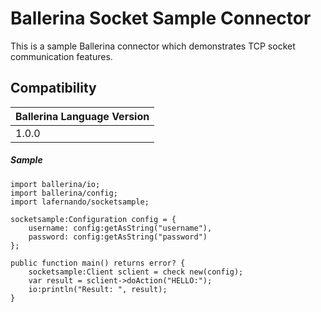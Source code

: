 # Ballerina Socket Sample Connector

This is a sample Ballerina connector which demonstrates TCP socket communication features.

## Compatibility
| Ballerina Language Version 
| -------------------------- 
| 1.0.0                     

##### Sample

```ballerina
import ballerina/io;
import ballerina/config;
import lafernando/socketsample;

socketsample:Configuration config = {
    username: config:getAsString("username"),
    password: config:getAsString("password")
};

public function main() returns error? {
    socketsample:Client sclient = check new(config);
    var result = sclient->doAction("HELLO:");
    io:println("Result: ", result);
}
```
